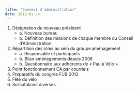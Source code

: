 ```yaml
---
title: "Conseil d'administration"
date: 2012-01-24
---
```


1. Désignation du nouveau président
   * a. Nouveau bureau
   * b. Définition des missions de chaque membre du Conseil d’Administration
2. Répartition des rôles au sein du groupe aménagement
   * a. Responsable et participants
   * b. Bilan aménagements depuis 2008
   * b. Questionnaire aux adhérents de « Pau à Vélo »
3. Point fonctionnement CA par courriels
4. Préparatifs du congrès FUB 2012
5. Fête du vélo
6. Sollicitations diverses



